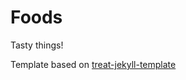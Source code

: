 # Foods

Tasty things!

Template based on [treat-jekyll-template](https://github.com/CloudCannon/treat-jekyll-template)

